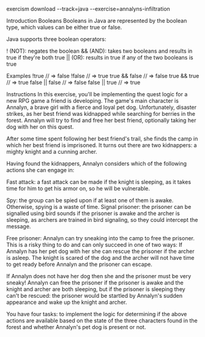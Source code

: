 exercism download --track=java --exercise=annalyns-infiltration

Introduction
Booleans
Booleans in Java are represented by the boolean type, which values can be either true or false.

Java supports three boolean operators:

! (NOT): negates the boolean
&& (AND): takes two booleans and results in true if they're both true
|| (OR): results in true if any of the two booleans is true

Examples
!true // => false
!false // => true
true && false // => false
true && true // => true
false || false // => false
false || true // => true

Instructions
In this exercise, you'll be implementing the quest logic for a new RPG game a friend is developing. 
The game's main character is Annalyn, a brave girl with a fierce and loyal pet dog. 
Unfortunately, disaster strikes, as her best friend was kidnapped while searching for berries in the forest. 
Annalyn will try to find and free her best friend, optionally taking her dog with her on this quest.

After some time spent following her best friend's trail, she finds the camp in which her best friend is imprisoned. 
It turns out there are two kidnappers: a mighty knight and a cunning archer.

Having found the kidnappers, Annalyn considers which of the following actions she can engage in:

Fast attack: a fast attack can be made if the knight is sleeping, 
as it takes time for him to get his armor on, so he will be vulnerable.

Spy: the group can be spied upon if at least one of them is awake. 
Otherwise, spying is a waste of time.
Signal prisoner: the prisoner can be signalled using bird sounds if the prisoner is awake and the archer is sleeping, 
as archers are trained in bird signaling, so they could intercept the message.

Free prisoner: Annalyn can try sneaking into the camp to free the prisoner. 
This is a risky thing to do and can only succeed in one of two ways:
If Annalyn has her pet dog with her she can rescue the prisoner if the archer is asleep. 
The knight is scared of the dog and the archer will not have time to get ready before Annalyn and the prisoner can escape.

If Annalyn does not have her dog then she and the prisoner must be very sneaky! 
Annalyn can free the prisoner if the prisoner is awake and the knight and archer are both sleeping, 
but if the prisoner is sleeping they can't be rescued: the prisoner would be startled by Annalyn's sudden appearance and wake up the knight and archer.

You have four tasks: to implement the logic for determining 
if the above actions are available based on the state of the three characters found in the forest
and whether Annalyn's pet dog is present or not.